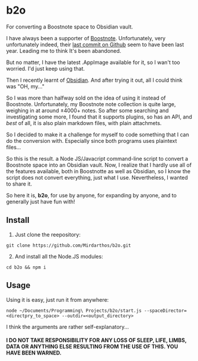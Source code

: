 # b2o
For converting a Boostnote space to Obsidian vault.

I have always been a supporter of [Boostnote](https://boostnote.io/). Unfortunately, very unfortunately indeed, their [last commit on Github](https://github.com/BoostIO/BoostNote.next-local) seem to have been last year. Leading me to think It's been abandoned.

But no matter, I have the latest .AppImage available for it, so I wan't too worried. I'd just keep using that.

Then I recently learnt of [Obsidian](https://obsidian.md/). And after trying it out, all I could think was "OH, my..."

So I was more than halfway sold on the idea of using it instead of Boostnote. Unfortunately, my Boostnote note collection is quite large, weighing in at around ±4000+ notes. So after some searching and investigating some more, I  found that it supports plugins, so has an API, and *best* of all, it is also plain markdown files, with plain attachmets.

So I decided to make it a challenge for myself to code something that I can  do the conversion with. Especially since both programs uses plaintext files...

So this is the result. a Node JS/Javacript command-line script to convert a Boostnote space into an Obsidian vault. Now, I realize that I hardly use all of the features available, both in Boostnotte as well as Obsidian, so I know the script does not convert everything, just what I use. Nevertheless, I wanted to share it.

So here it is, **b2o**, for use by anyone, for expanding by anyone, and to generally just have fun with!

## Install

1. Just clone the reepository:
```
git clone https://github.com/Mirdarthos/b2o.git
```

2. And install all the Node.JS modules:
```
cd b2o && npm i
```

## Usage

Using it is easy, just run it from anywhere:

```
node ~/Documents/Programming\ Projects/b2o/start.js --spaceDirector=<directpry_to_space> --outdir=<output_directory>
```

I think the arguments are rather self-explanatory...

#### I DO NOT TAKE RESPONSIBILITY FOR ANY LOSS OF SLEEP, LIFE, LIMBS, DATA OR ANYTHING ELSE RESULTING FROM THE USE OF THIS. YOU HAVE BEEN WARNED.
